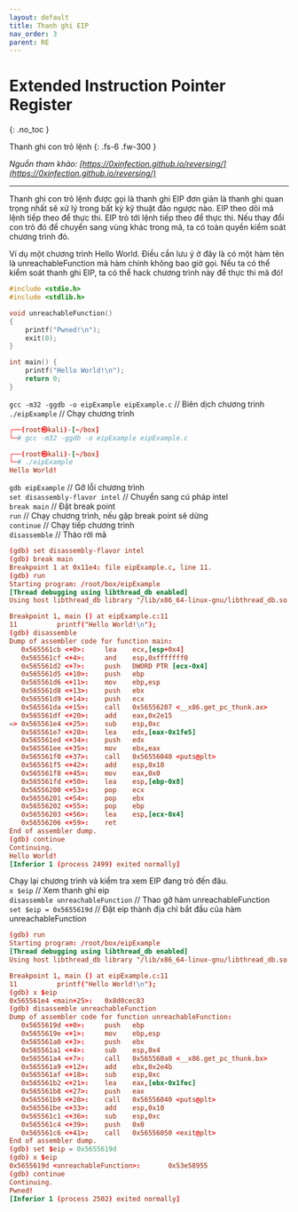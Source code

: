 ```yaml
---
layout: default
title: Thanh ghi EIP
nav_order: 3
parent: RE
---
```


# Extended Instruction Pointer Register
{: .no_toc }

Thanh ghi con trỏ lệnh
{: .fs-6 .fw-300 }

_Nguồn tham khảo: [https://0xinfection.github.io/reversing/](https://0xinfection.github.io/reversing/)_

---


Thanh ghi con trỏ lệnh được gọi là thanh ghi EIP đơn giản là thanh ghi quan trọng nhất sẽ xử lý trong bất kỳ kỹ thuật đảo ngược nào. EIP theo dõi mã lệnh tiếp theo để thực thi. EIP trỏ tới lệnh tiếp theo để thực thi. Nếu thay đổi con trỏ đó để chuyển sang vùng khác trong mã, ta có toàn quyền kiểm soát chương trình đó.

Ví dụ một chương trình Hello World. Điều cần lưu ý ở đây là có một hàm tên là unreachableFunction mà hàm chính không bao giờ gọi. Nếu ta có thể kiểm soát thanh ghi EIP, ta có thể hack chương trình này để thực thi mã đó!

```c
#include <stdio.h>
#include <stdlib.h>

void unreachableFunction()
{
    printf("Pwned!\n");
    exit(0);
}

int main() {
    printf("Hello World!\n");
    return 0;
}
```

`gcc -m32 -ggdb -o eipExample eipExample.c` // Biên dịch chương trình <br>
`./eipExample` // Chạy chương trình

```conf
┌──(root㉿kali)-[~/box]
└─# gcc -m32 -ggdb -o eipExample eipExample.c

┌──(root㉿kali)-[~/box]
└─# ./eipExample
Hello World!
```

`gdb eipExample` // Gỡ lỗi chương trình <br>
`set disassembly-flavor intel` // Chuyển sang cú pháp intel <br>
`break main` // Đặt break point <br>
`run` // Chạy chương trình, nếu gặp break point sẽ dừng <br>
`continue` // Chạy tiếp chương trình <br>
`disassemble` // Tháo rời mã

```conf
(gdb) set disassembly-flavor intel
(gdb) break main
Breakpoint 1 at 0x11e4: file eipExample.c, line 11.
(gdb) run
Starting program: /root/box/eipExample
[Thread debugging using libthread_db enabled]
Using host libthread_db library "/lib/x86_64-linux-gnu/libthread_db.so.1".

Breakpoint 1, main () at eipExample.c:11
11          printf("Hello World!\n");
(gdb) disassemble
Dump of assembler code for function main:
   0x565561cb <+0>:     lea    ecx,[esp+0x4]
   0x565561cf <+4>:     and    esp,0xfffffff0
   0x565561d2 <+7>:     push   DWORD PTR [ecx-0x4]
   0x565561d5 <+10>:    push   ebp
   0x565561d6 <+11>:    mov    ebp,esp
   0x565561d8 <+13>:    push   ebx
   0x565561d9 <+14>:    push   ecx
   0x565561da <+15>:    call   0x56556207 <__x86.get_pc_thunk.ax>
   0x565561df <+20>:    add    eax,0x2e15
=> 0x565561e4 <+25>:    sub    esp,0xc
   0x565561e7 <+28>:    lea    edx,[eax-0x1fe5]
   0x565561ed <+34>:    push   edx
   0x565561ee <+35>:    mov    ebx,eax
   0x565561f0 <+37>:    call   0x56556040 <puts@plt>
   0x565561f5 <+42>:    add    esp,0x10
   0x565561f8 <+45>:    mov    eax,0x0
   0x565561fd <+50>:    lea    esp,[ebp-0x8]
   0x56556200 <+53>:    pop    ecx
   0x56556201 <+54>:    pop    ebx
   0x56556202 <+55>:    pop    ebp
   0x56556203 <+56>:    lea    esp,[ecx-0x4]
   0x56556206 <+59>:    ret
End of assembler dump.
(gdb) continue
Continuing.
Hello World!
[Inferior 1 (process 2499) exited normally]
```

Chạy lại chương trình và kiểm tra xem EIP đang trỏ đến đâu. <br>
`x $eip` // Xem thanh ghi eip <br>
`disassemble unreachableFunction` // Thao gỡ hàm unreachableFunction <br>
`set $eip = 0x5655619d` // Đặt eip thành địa chỉ bắt đầu của hàm unreachableFunction

```conf
(gdb) run
Starting program: /root/box/eipExample
[Thread debugging using libthread_db enabled]
Using host libthread_db library "/lib/x86_64-linux-gnu/libthread_db.so.1".

Breakpoint 1, main () at eipExample.c:11
11          printf("Hello World!\n");
(gdb) x $eip
0x565561e4 <main+25>:   0x8d0cec83
(gdb) disassemble unreachableFunction
Dump of assembler code for function unreachableFunction:
   0x5655619d <+0>:     push   ebp
   0x5655619e <+1>:     mov    ebp,esp
   0x565561a0 <+3>:     push   ebx
   0x565561a1 <+4>:     sub    esp,0x4
   0x565561a4 <+7>:     call   0x565560a0 <__x86.get_pc_thunk.bx>
   0x565561a9 <+12>:    add    ebx,0x2e4b
   0x565561af <+18>:    sub    esp,0xc
   0x565561b2 <+21>:    lea    eax,[ebx-0x1fec]
   0x565561b8 <+27>:    push   eax
   0x565561b9 <+28>:    call   0x56556040 <puts@plt>
   0x565561be <+33>:    add    esp,0x10
   0x565561c1 <+36>:    sub    esp,0xc
   0x565561c4 <+39>:    push   0x0
   0x565561c6 <+41>:    call   0x56556050 <exit@plt>
End of assembler dump.
(gdb) set $eip = 0x5655619d
(gdb) x $eip
0x5655619d <unreachableFunction>:       0x53e58955
(gdb) continue
Continuing.
Pwned!
[Inferior 1 (process 2502) exited normally]
```